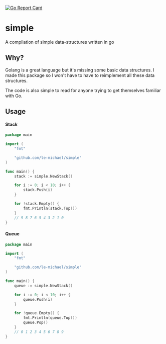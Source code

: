 [![Go Report Card](https://goreportcard.com/badge/github.com/le-michael/simple)](https://goreportcard.com/report/github.com/le-michael/simple)
# simple
A compilation of simple data-structures written in go

## Why?
Golang is a great language but it's missing some basic data structures. I made this package so I won't have to have to reimplement all these data structures.

The code is also simple to read for anyone trying to get themselves familiar with Go. 
## Usage

#### Stack 

```Go
package main

import (
    "fmt"

    "github.com/le-michael/simple"
)

func main() {
    stack := simple.NewStack()

    for i := 0; i < 10; i++ {
        stack.Push(i)
    }

    for !stack.Empty() {
        fmt.Println(stack.Top())
    }
    // 9 8 7 6 5 4 3 2 1 0
}
```

#### Queue

```Go
package main

import (
    "fmt"

    "github.com/le-michael/simple"
)

func main() {
    queue := simple.NewStack()

    for i := 0; i < 10; i++ {
        queue.Push(i)
    }

    for !queue.Empty() {
        fmt.Println(queue.Top())
        queue.Pop()
    }
    // 0 1 2 3 4 5 6 7 8 9
}
```
